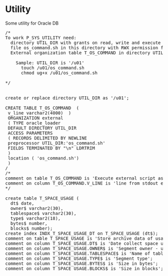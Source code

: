 Utility
=======

Some utility for Oracle DB
<pre>
/*
To work P_SYS_UTILITY need: 
  directory UTIL_DIR with grants on read, write and execute on it
  file os_command.sh in this directory with RWX permission for user/group running RDBMS
  External organization table T_OS_COMMAND in directory UTIL_DIR with preprocessor os_command

    Sample: UTIL_DIR is '/u01'
      touch /u01/os_command.sh
      chmod ug+x /u01/os_command.sh

*/


create or replace directory UTIL_DIR as '/u01';

CREATE TABLE T_OS_COMMAND  (
 v_line varchar2(4000)  )
 ORGANIZATION external
 ( TYPE oracle_loader
 DEFAULT DIRECTORY UTIL_DIR
 ACCESS PARAMETERS
 ( RECORDS DELIMITED BY NEWLINE
 preprocessor UTIL_DIR:'os_command.sh'
 FIELDS TERMINATED BY "\n" LDRTRIM
 )
 location ( 'os_command.sh')
 )
/
/*
comment on table T_OS_COMMAND is 'Execute external script as preprocessor and return it stdout to rows';
comment on column T_OS_COMMAND.V_LINE is 'line from stdout execute script';
*/

create table T_SPACE_USAGE (
  dt$ date,
  owner$ varchar2(30),
  tablespace$ varchar2(30),
  type$ varchar2(18),
  bytes$ number,
  blocks$ number);
create index INDX_T_SPACE_USAGE_DT on T_SPACE_USAGE (dt$);
comment on table T_SPACE_USAGE is 'Store archive data of usage space in RDBMS';
comment on column T_SPACE_USAGE.DT$ is 'Date collect space usage';
comment on column T_SPACE_USAGE.OWNER$ is 'Segment owner - user in BD';
comment on column T_SPACE_USAGE.TABLESPACE$ is 'Name of tablespace in BD';
comment on column T_SPACE_USAGE.TYPE$ is 'Segment type';
comment on column T_SPACE_USAGE.BYTES$ is 'Size in bytes';
comment on column T_SPACE_USAGE.BLOCKS$ is 'Size in blocks';
</pre>
